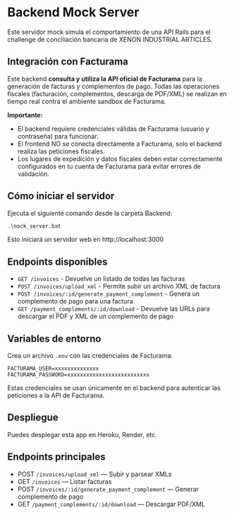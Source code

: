 
# Backend Mock Server

Este servidor mock simula el comportamiento de una API Rails para el challenge de conciliación bancaria de XENON INDUSTRIAL ARTICLES.

## Integración con Facturama

Este backend **consulta y utiliza la API oficial de Facturama** para la generación de facturas y complementos de pago. Todas las operaciones fiscales (facturación, complementos, descarga de PDF/XML) se realizan en tiempo real contra el ambiente sandbox de Facturama.

**Importante:**
- El backend requiere credenciales válidas de Facturama (usuario y contraseña) para funcionar.
- El frontend NO se conecta directamente a Facturama, solo el backend realiza las peticiones fiscales.
- Los lugares de expedición y datos fiscales deben estar correctamente configurados en tu cuenta de Facturama para evitar errores de validación.



## Cómo iniciar el servidor

Ejecuta el siguiente comando desde la carpeta Backend:

```sh
.\mock_server.bat
```

Esto iniciará un servidor web en http://localhost:3000

## Endpoints disponibles

- `GET /invoices` - Devuelve un listado de todas las facturas
- `POST /invoices/upload_xml` - Permite subir un archivo XML de factura
- `POST /invoices/:id/generate_payment_complement` - Genera un complemento de pago para una factura
- `GET /payment_complements/:id/download` - Devuelve las URLs para descargar el PDF y XML de un complemento de pago


## Variables de entorno
Crea un archivo `.env` con las credenciales de Facturama:
```
FACTURAMA_USER=xxxxxxxxxxxxxx
FACTURAMA_PASSWORD=xxxxxxxxxxxxxxxxxxxxxxxxxx
```

Estas credenciales se usan únicamente en el backend para autenticar las peticiones a la API de Facturama.

## Despliegue
Puedes desplegar esta app en Heroku, Render, etc.

## Endpoints principales
- POST `/invoices/upload_xml` — Subir y parsear XMLs
- GET `/invoices` — Listar facturas
- POST `/invoices/:id/generate_payment_complement` — Generar complemento de pago
- GET `/payment_complements/:id/download` — Descargar PDF/XML

